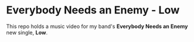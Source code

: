 # Everybody Needs an Enemy - Low

This repo holds a music video for my band's **Everybody Needs an Enemy** new single, **Low**.
